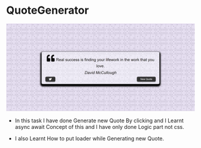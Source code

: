 # QuoteGenerator

!["Image"](./Images/Quotes.jpg)

- In this task I have done Generate new Quote By clicking and I Learnt async await Concept of this and I have only done Logic part not css.

- I also Learnt How  to put loader while Generating new Quote.